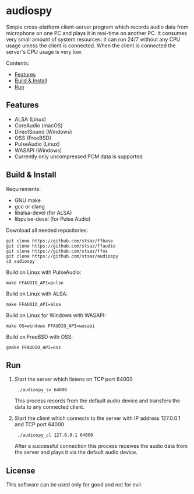 # audiospy

Simple cross-platform client-server program which records audio data from microphone on one PC and plays it in real-time on another PC.
It consumes very small amount of system resources: it can run 24/7 without any CPU usage unless the client is connected.
When the client is connected the server's CPU usage is very low.

Contents:
* [Features](#features)
* [Build & Install](#build-install)
* [Run](#run)


## Features

* ALSA (Linux)
* CoreAudio (macOS)
* DirectSound (Windows)
* OSS (FreeBSD)
* PulseAudio (Linux)
* WASAPI (Windows)
* Currently only uncompressed PCM data is supported


## Build & Install

Requirements:

* GNU make
* gcc or clang
* libalsa-devel (for ALSA)
* libpulse-devel (for Pulse Audio)

Download all needed repositories:

	git clone https://github.com/stsaz/ffbase
	git clone https://github.com/stsaz/ffaudio
	git clone https://github.com/stsaz/ffos
	git clone https://github.com/stsaz/audiospy
	cd audiospy

Build on Linux with PulseAudio:

	make FFAUDIO_API=pulse

Build on Linux with ALSA:

	make FFAUDIO_API=alsa

Build on Linux for Windows with WASAPI:

	make OS=windows FFAUDIO_API=wasapi

Build on FreeBSD with OSS:

	gmake FFAUDIO_API=oss


## Run

1. Start the server which listens on TCP port 64000

		./audiospy_sv 64000

	This process records from the default audio device and transfers the data to any connected client.

2. Start the client which connects to the server with IP address 127.0.0.1 and TCP port 64000

		./audiospy_cl 127.0.0.1 64000

	After a successful connection this process receives the audio data from the server and plays it via the default audio device.


## License

This software can be used only for good and not for evil.

